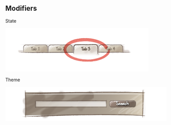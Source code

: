 ##  Modifiers

State

![State Modifier](https://raw.githubusercontent.com/bwasilewski/SassBEM/master/img/menu-current-item.png "State Modifier")

Theme

![Theme Modifier](https://raw.githubusercontent.com/bwasilewski/SassBEM/master/img/search-background.png "Theme Modifier")
